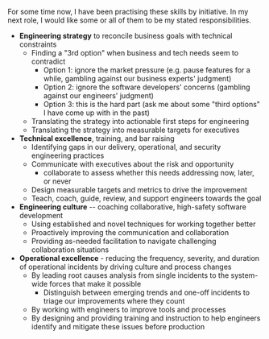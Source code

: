 For some time now, I have been practising these skills by initiative. In my next
role, I would like some or all of them to be my stated responsibilities.

- **Engineering strategy** to reconcile business goals with technical constraints
  - Finding a "3rd option" when business and tech needs seem to contradict
      - Option 1: ignore the market pressure (e.g. pause features for a while,
        gambling against our business experts' judgment)
      - Option 2: ignore the software developers' concerns (gambling against our
        engineers' judgment)
      - Option 3: this is the hard part (ask me about some "third options" I
        have come up with in the past)
  - Translating the strategy into actionable first steps for engineering
  - Translating the strategy into measurable targets for executives
- **Technical excellence**, training, and bar raising
  - Identifying gaps in our delivery, operational, and security engineering
    practices
  - Communicate with executives about the risk and opportunity
    - collaborate to assess whether this needs addressing now, later, or never
  - Design measurable targets and metrics to drive the improvement
  - Teach, coach, guide, review, and support engineers towards the goal
- **Engineering culture** -- coaching collaborative, high-safety software development
    - Using established and novel techniques for working together better
    - Proactively improving the communication and collaboration
    - Providing as-needed facilitation to navigate challenging collaboration
      situations
- **Operational excellence** - reducing the frequency, severity, and duration of
  operational incidents by driving culture and process changes
    - By leading root causes analysis from single incidents to the system-wide
      forces that make it possible
        - Distinguish between emerging trends and one-off incidents to triage
          our improvements where they count
    - By working with engineers to improve tools and processes
    - By designing and providing training and instruction to help engineers
      identify and mitigate these issues before production
